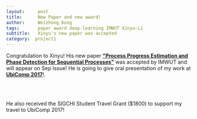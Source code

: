 ```yaml
---
layout:     post
title:      New Paper and new award!
author:     Weizhong Kong
tags: 		paper award deep-learning IMWUT Xinyu-Li
subtitle:   Xinyu's new paper was accepted
category:  project1
---
```

Congratulation to Xinyu! His new paper
<b><a href="https://arxiv.org/abs/1702.08623">"Process Progress Estimation and Phase Detection for Sequential Processes"</a></b>
was accepted by IMWUT and will appear on Sep Issue! He is going to give oral presentation of my work at 
<b><a href="http://www.google.com/url?q=http%3A%2F%2Fubicomp.org%2Fubicomp2017%2F&sa=D&sntz=1&usg=AFQjCNHpsqZYhBI4_W3U8I9f35KAUASH_A">UbiComp 2017</a></b>!.   

<br><br>

He also received the SIGCHI Student Travel Grant ($1800) to support my travel to UbiComp 2017!
